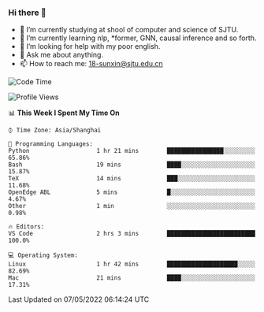 ### Hi there 👋

<!--
**sunxin000/sunxin000** is a ✨ _special_ ✨ repository because its `README.md` (this file) appears on your GitHub profile.

Here are some ideas to get you started:

- 🔭 I’m currently working on ...
- 🌱 I’m currently learning ...
- 👯 I’m looking to collaborate on ...
- 🤔 I’m looking for help with ...
- 💬 Ask me about ...
- 📫 How to reach me: ...
- 😄 Pronouns: ...
- ⚡ Fun fact: ...
-->
- 🏫 I’m currently studying at shool of computer and science of SJTU.
- 🌱 I’m currently learning nlp, \*former, GNN, causal inference and so forth.
- 🤔 I’m looking for help with my poor english.
- 💬 Ask me about anything.
- 📫 How to reach me: 18-sunxin@sjtu.edu.cn
<!--START_SECTION:waka-->
![Code Time](http://img.shields.io/badge/Code%20Time-185%20hrs%208%20mins-blue)

![Profile Views](http://img.shields.io/badge/Profile%20Views-3-blue)

📊 **This Week I Spent My Time On** 

```text
⌚︎ Time Zone: Asia/Shanghai

💬 Programming Languages: 
Python                   1 hr 21 mins        ████████████████░░░░░░░░░   65.86% 
Bash                     19 mins             ████░░░░░░░░░░░░░░░░░░░░░   15.87% 
TeX                      14 mins             ███░░░░░░░░░░░░░░░░░░░░░░   11.68% 
OpenEdge ABL             5 mins              █░░░░░░░░░░░░░░░░░░░░░░░░   4.67% 
Other                    1 min               ░░░░░░░░░░░░░░░░░░░░░░░░░   0.98%

🔥 Editors: 
VS Code                  2 hrs 3 mins        █████████████████████████   100.0%

💻 Operating System: 
Linux                    1 hr 42 mins        ████████████████████░░░░░   82.69% 
Mac                      21 mins             ████░░░░░░░░░░░░░░░░░░░░░   17.31%

```


 Last Updated on 07/05/2022 06:14:24 UTC
<!--END_SECTION:waka-->
